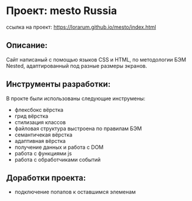 # Проект: mesto Russia
ссылка на проект: https://lorarum.github.io/mesto/index.html

## Описание:
Сайт написаный с помощью языков CSS и HTML, по методологии БЭМ Nested, 
адаптированный под разные размеры экранов. 

## Инструменты разработки:
В прокте были использованы следующие инструмены:
- флексбокс вёрстка
- грид вёрстка
- стилизация классов
- файловая структура выстроена по правилам БЭМ
- семантичекая вёрстка
- адаптивная вёрстка
- получение данных и работа с DOM
- работа с функциями js
- работа с обработчиками событий

## Доработки проекта:
- подключение попапов к оставшимся элеменам
